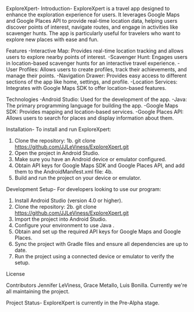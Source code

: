 ExploreXpert-
Introduction-
ExploreXpert is a travel app designed to enhance the exploration experience for users. It leverages Google Maps and Google Places API to provide real-time location data, helping users discover points of interest, navigate routes, and engage in activities like scavenger hunts. The app is particularly useful for travelers who want to explore new places with ease and fun.

Features
-Interactive Map: Provides real-time location tracking and allows users to explore nearby points of interest.
-Scavenger Hunt: Engages users in location-based scavenger hunts for an interactive travel experience.
-User Profiles: Allows users to create profiles, track their achievements, and manage their points.
-Navigation Drawer: Provides easy access to different sections of the app like home, settings, and profile.
-Location Services: Integrates with Google Maps SDK to offer location-based features.

Technologies
-Android Studio: Used for the development of the app.
-Java: The primary programming language for building the app.
-Google Maps SDK: Provides mapping and location-based services.
-Google Places API: Allows users to search for places and display information about them.

Installation-
To install and run ExploreXpert:
1. Clone the repository:
1b. git clone https://github.com/JJLeViness/ExploreXpert.git
2. Open the project in Android Studio.
3. Make sure you have an Android device or emulator configured.
4. Obtain API keys for Google Maps SDK and Google Places API, and add them to the AndroidManifest.xml file:
4b. <meta-data
    android:name="com.google.android.geo.API_KEY"
    android:value="YOUR_API_KEY"/>
5. Build and run the project on your device or emulator.

Development Setup-
For developers looking to use our program:
1. Install Android Studio (version 4.0 or higher).
2. Clone the repository:
2b. git clone https://github.com/JJLeViness/ExploreXpert.git
3. Import the project into Android Studio.
4. Configure your environment to use Java .
5. Obtain and set up the required API keys for Google Maps and Google Places.
6. Sync the project with Gradle files and ensure all dependencies are up to date.
7. Run the project using a connected device or emulator to verify the setup.

License


Contributors
Jennifer LeViness, 
Grace Metallo, 
Luis Bonilla.
Currently we're all maintaining the project.

Project Status-
ExploreXpert is currently in the Pre-Alpha stage.
